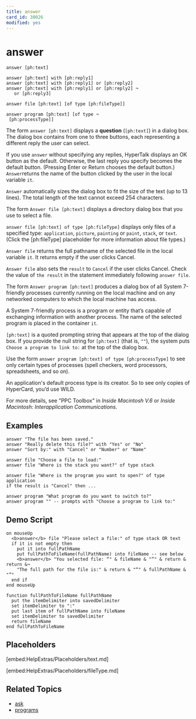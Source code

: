 ```yaml
---
title: answer
card_id: 30026
modified: yes
---
```


# answer

```
answer [ph:text]

answer [ph:text] with [ph:reply1]
answer [ph:text] with [ph:reply1] or [ph:reply2]
answer [ph:text] with [ph:reply1] or [ph:reply2] ¬
   or [ph:reply3]

answer file [ph:text] [of type [ph:fileType]]

answer program [ph:text] [of type ¬
 [ph:processType]]
```

The form `answer [ph:text]` displays a <b>question</b> (`[ph:text]`) in a dialog box. The dialog box contains from one to three buttons, each representing a different  reply the user can select.

If you use `answer` without specifying any replies, HyperTalk displays an OK button as the default. Otherwise, the last reply you specify becomes the default button. (Pressing Enter or Return chooses the default button.) `Answer`returns the name of the button clicked by the user in the local variable `it`.

`Answer` automatically sizes the dialog box to fit the size of the text (up to 13 lines). The total length of the text cannot exceed 254 characters.

The form `Answer file [ph:text]` displays a directory dialog box that you use to select a file.

`answer file [ph:text] of type [ph:fileType]` displays only files of a specified type: `application`, `picture`, `painting` or `paint`, `stack`, or `text`. (Click the [ph:fileType] placeholder for more information about file types.)

`Answer file` returns the full pathname of the selected file in the local variable `it`. It returns empty if the user clicks Cancel.

`Answer file` also sets the `result` to `Cancel` if the user clicks Cancel. Check the value of `the result` in the statement immediately following `answer file`.

The form `Answer program [ph:text]` produces a dialog box of all System 7-friendly processes currently running on the local machine and on any networked computers to which the local machine has access.

A System 7-friendly process is a program or entity that’s capable of exchanging information with another process. The name of the selected program is placed in the container `it`.

`[ph:text]` is a quoted prompting string that appears at the top of the dialog box. If you provide the null string for `[ph:text]` (that is, `""`), the system puts `Choose a program to link to:` at the top of the dialog box.

Use the form `answer program [ph:text] of type [ph:processType]` to see only certain types of processes (spell checkers, word processors, spreadsheets, and so on).

An application's default process type is its creator. So to see only copies of HyperCard, you’d use WILD.

For more details, see "PPC Toolbox" in <i>Inside Macintosh V.6</i> or <i>Inside Macintosh: Interapplication Communications</i>.

## Examples

```
answer "The file has been saved."
answer "Really delete this file?" with "Yes" or "No"
answer "Sort by:" with "Cancel" or "Number" or "Name"

answer file "Choose a file to load:"
answer file "Where is the stack you want?" of type stack

answer file "Where is the program you want to open?" of type application
if the result is "Cancel" then ...

answer program "What program do you want to switch to?"
answer program "" -- prompts with "Choose a program to link to:"
```

## Demo Script

```
on mouseUp
  <b>answer</b> file "Please select a file:" of type stack OR text
  if it is not empty then
    put it into fullPathName
    put fullPathToFileName(fullPathName) into fileName -- see below
    <b>answer</b> "You selected file: “" & fileName & "”" & return & return &¬
    "The full path for the file is:" & return & "“" & fullPathName & "”"
  end if
end mouseUp

function fullPathToFileName fullPathName
  put the itemDelimiter into savedDelimiter
  set itemDelimiter to ":"
  put last item of fullPathName into fileName
  set itemDelimiter to savedDelimiter
  return fileName
end fullPathToFileName
```

## Placeholders

[embed:HelpExtras/Placeholders/text.md]

[embed:HelpExtras/Placeholders/fileType.md]

## Related Topics

* [ask](/HyperTalkReference/commands/ask)
* [programs](/HyperTalkReference/functions/programs)
